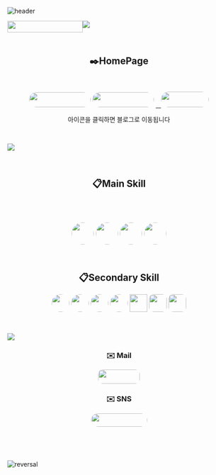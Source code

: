 ![header](https://capsule-render.vercel.app/api?type=waving&color=gradient&height=300&section=header&text=welcome!&fontSize=90&animation=fadeIn&fontAlignY=38&desc=Sehyun's%20GitHub%20GateWay&descAlignY=51&descAlign=62)

<p><a href="https://hits.seeyoufarm.com"> <img style="float: left;" src="https://hits.seeyoufarm.com/api/count/incr/badge.svg?url=https%3A%2F%2Fgithub.com%2FFURY312&amp;count_bg=%235264A8&amp;title_bg=%23222141&amp;icon=github.svg&amp;icon_color=%23E7E7E7&amp;title=%EB%B0%A9%EB%AC%B8%EC%9E%90&amp;edge_flat=false" width="170" height="26" /></a></p>

<img src='https://capsule-render.vercel.app/api?type=rect&color=gradient&height=1'>

<p>&nbsp;</p>
<h2 align="center">✒️HomePage </h3>
<p>&nbsp;</p>
  <p align="center">
    <a style="text-align: -webkit-center;" href="https://blog.naver.com/kimsehyun34" target="_blank" rel="noopener"><img style="border-radius:20px" src="https://img.shields.io/badge/Naver blog-03C75A?style=flat-square&amp;logo=Naver&amp;logoColor=FFFFFF" width="139" height="34" /></a>
    <a style="text-align: -webkit-center;" href="https://kim-sehyun.kro.kr" target="_blank" rel="noopener"><img style="border-radius:20px" src="https://img.shields.io/badge/HomePage-4285F4?style=flat-square&amp;logo=googlehome&amp;logoColor=FFFFFF" width="139" height="34" /></a>
    <a style="text-align: -webkit-center;" href="https://velog.io/@about7086" target="_blank" rel="noopener">&nbsp;&nbsp; <img style="border-radius:20px" src="https://img.shields.io/badge/velog-20C997?style=flat-square&amp;logo=velog&amp;logoColor=FFFFFF" width="108" height="35" /></a>
  </p>
<p align="center"> 아이콘을 클릭하면 블로그로 이동됩니다 </p>
<p>&nbsp;</p>

<img src='https://capsule-render.vercel.app/api?type=rect&color=gradient&height=1'><!-- 언어설명 -->

<p>&nbsp;</p>

<h2 align="center">📋Main Skill<br />
<p>&nbsp;</p>
<p>
  <img style="border-radius:50px" src="https://img.shields.io/badge/javascript-F7DF1E?style=for-the-badge&amp;logo=javascript&amp;logoColor=white" width="auto" height="50" />
  <img style="border-radius:50px" src="https://img.shields.io/badge/Python-3776AB?style=for-the-badge&amp;logo=Python&amp;logoColor=white" width="auto" height="50" />
  <img style="border-radius:50px" src="https://img.shields.io/badge/C++-00599C?style=for-the-badge&amp;logo=cplusplus&amp;logoColor=white" width="auto" height="50" />
  <img style="border-radius: 50px " src="https://img.shields.io/badge/C-A8B9CC?style=for-the-badge&amp;logo=C&amp;logoColor=black" width="auto" height="50" /> 
<br>
<br>

<h2 align="center">📋Secondary Skill</h3>
<p align="center">
  <img style="border-radius: 50px " src="https://img.shields.io/badge/nodedotjs-5FA04E?style=for-the-badge&amp;logo=nodedotjs&amp;logoColor=white" width="auto" height="40" /> 
  <img style="border-radius: 50px" src="https://img.shields.io/badge/nginx-009639?style=for-the-badge&amp;logo=nginx&amp;logoColor=white" width="auto" height="40" /> 
  <img style="border-radius: 50px" src="https://img.shields.io/badge/mysql-4479A1?style=for-the-badge&amp;logo=mysql&amp;logoColor=white" width="auto" height="40" /> 
  <img style="border-radius: 50px" src="https://img.shields.io/badge/css-1572B6?style=for-the-badge&amp;logo=css3&amp;logoColor=white" width="auto" height="40" /> 
  <img style="border-radius510px" src="https://img.shields.io/badge/html-E34F26?style=for-the-badge&amp;logo=html5&amp;logoColor=white" width="auto" height="40" />
  <img style="border-radius:10px" src="https://img.shields.io/badge/Amazon AWS-232F3E?style=flat-square&amp;logo=Amazon EC2&amp;logoColor=" width="auto" height="40"/> 
  <img style="border-radius:10px" src="https://img.shields.io/badge/Unity-FFFFFF?style=flat-square&amp;logo=Unity&amp;logoColor=000000" width="auto" height="40"/> 
</p>

<!--  <p>&nbsp;</p>
<h3 align="center">📋Tool</h3>
<p align="center">
  <img style="border-radius:10px" src="https://img.shields.io/badge/Visual Studio Code-007ACC?style=flat-square&amp;logo=Visual Studio Code&amp;logoColor=" width="164" height="25" />&nbsp; &nbsp;&nbsp;
  <img style="border-radius:10px" src="https://img.shields.io/badge/Windows 11-0078D4?style=flat-square&amp;logo=Windows 11&amp;logoColor=FFFFFF" width="109" height="25" />
</p>

<p>&nbsp;</p>
<h2 align="center">🔧Additional tools</h3>
<p align="center">
  <img style="border-radius:10px" src="https://img.shields.io/badge/Amazon AWS-232F3E?style=flat-square&amp;logo=Amazon AWS&amp;logoColor=" width="129" height="25" />&nbsp;
  <img style="border-radius:10px" src="https://img.shields.io/badge/Amazon AWS-232F3E?style=flat-square&amp;logo=Amazon EC2&amp;logoColor=" width="129" height="25" /> 
  <img style="border-radius:10px" src="https://img.shields.io/badge/Unity-FFFFFF?style=flat-square&amp;logo=Unity&amp;logoColor=000000" width="71" height="25" /> 
  <img style="border-radius:10px" src="https://img.shields.io/badge/Blender-F5792A?style=flat-square&amp;logo=Blender&amp;logoColor=FFFFFF" width="89" height="25" />&nbsp;
  <img style="border-radius:10px" src="https://img.shields.io/badge/Lightroom-041E42?style=flat-square&amp;logo=Adobe Lightroom&amp;logoColor=FFFFFF" width="109" height="25" />&nbsp;
  <img style="border-radius:10px" src="https://img.shields.io/badge/Photoshop-041E42?style=flat-square&amp;logo=Adobe Photoshop&amp;logoColor=FFFFFF" width="109" height="25" />
</p>-->

<p>&nbsp;</p>

<img src='https://capsule-render.vercel.app/api?type=rect&color=gradient&height=1'><!-- 메일 -->

<h3 align="center">✉️ Mail</h3>

<p align="center"><a href="mailto:about7086@gmail.com"> 
  <img style="border-radius:10px" src="https://img.shields.io/badge/Gmail-d14836?style=flat-square&amp;logo=Gmail&amp;logoColor=white&amp;link=about7086@gmail.com" width="94" height="32" /> </a></p>

<h3 style="border-radius:10px" align="center">✉️ SNS</h3>
<p align="center"><a style="border-radius:10px,text-align: -webkit-center;" href="https://www.instagram.com/kim_sehyun_34/" target="_blank" rel="noopener">
  <img style="border-radius:50px" src="https://img.shields.io/badge/Instagram-E4405F?style=flat-square&amp;logo=Instagram&amp;logoColor=FFF" width="127" height="30" /></a></p>

<p>&nbsp;</p>
<p>&nbsp;</p>


![reversal](https://capsule-render.vercel.app/api?type=waving&section=footer&color=auto)
